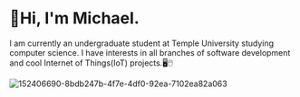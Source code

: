 # 👋Hi, I'm Michael.
I am currently an undergraduate student at Temple University studying computer science. I have interests in all branches of software development and cool Internet of Things(IoT) projects.🖥🖱



![152406690-8bdb247b-4f7e-4df0-92ea-7102ea82a063](https://user-images.githubusercontent.com/89660661/152408162-5c7a3a70-4285-4f03-ba6c-49900baaa622.png)


